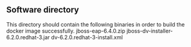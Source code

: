 ## Software directory
This directory should contain the following binaries in order to build the docker image successfully.
               	jboss-eap-6.4.0.zip
		jboss-dv-installer-6.2.0.redhat-3.jar
		dv-6.2.0.redhat-3-install.xml
		 
